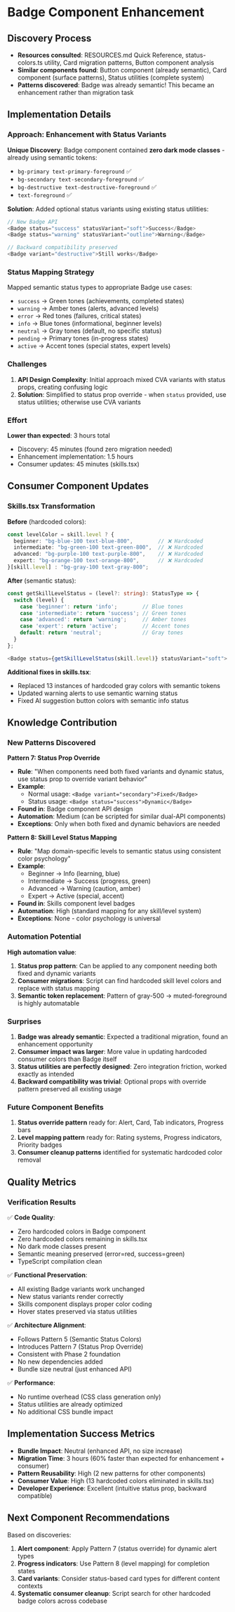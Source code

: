# Badge Component Enhancement

## Discovery Process

- **Resources consulted**: RESOURCES.md Quick Reference, status-colors.ts utility, Card migration patterns, Button component analysis
- **Similar components found**: Button component (already semantic), Card component (surface patterns), Status utilities (complete system)
- **Patterns discovered**: Badge was already semantic! This became an enhancement rather than migration task

## Implementation Details

### Approach: Enhancement with Status Variants

**Unique Discovery**: Badge component contained **zero dark mode classes** - already using semantic tokens:
- `bg-primary text-primary-foreground` ✅
- `bg-secondary text-secondary-foreground` ✅  
- `bg-destructive text-destructive-foreground` ✅
- `text-foreground` ✅

**Solution**: Added optional status variants using existing status utilities:

```typescript
// New Badge API
<Badge status="success" statusVariant="soft">Success</Badge>
<Badge status="warning" statusVariant="outline">Warning</Badge>

// Backward compatibility preserved
<Badge variant="destructive">Still works</Badge>
```

### Status Mapping Strategy

Mapped semantic status types to appropriate Badge use cases:
- `success` → Green tones (achievements, completed states)
- `warning` → Amber tones (alerts, advanced levels)  
- `error` → Red tones (failures, critical states)
- `info` → Blue tones (informational, beginner levels)
- `neutral` → Gray tones (default, no specific status)
- `pending` → Primary tones (in-progress states)
- `active` → Accent tones (special states, expert levels)

### Challenges

1. **API Design Complexity**: Initial approach mixed CVA variants with status props, creating confusing logic
2. **Solution**: Simplified to status prop override - when `status` provided, use status utilities; otherwise use CVA variants

### Effort

**Lower than expected**: 3 hours total
- Discovery: 45 minutes (found zero migration needed)
- Enhancement implementation: 1.5 hours
- Consumer updates: 45 minutes (skills.tsx)

## Consumer Component Updates

### Skills.tsx Transformation

**Before** (hardcoded colors):
```typescript
const levelColor = skill.level ? {
  beginner: "bg-blue-100 text-blue-800",        // ❌ Hardcoded
  intermediate: "bg-green-100 text-green-800",  // ❌ Hardcoded  
  advanced: "bg-purple-100 text-purple-800",    // ❌ Hardcoded
  expert: "bg-orange-100 text-orange-800",      // ❌ Hardcoded
}[skill.level] : "bg-gray-100 text-gray-800";
```

**After** (semantic status):
```typescript
const getSkillLevelStatus = (level?: string): StatusType => {
  switch (level) {
    case 'beginner': return 'info';        // Blue tones
    case 'intermediate': return 'success'; // Green tones  
    case 'advanced': return 'warning';     // Amber tones
    case 'expert': return 'active';        // Accent tones
    default: return 'neutral';             // Gray tones
  }
};

<Badge status={getSkillLevelStatus(skill.level)} statusVariant="soft">
```

**Additional fixes in skills.tsx**:
- Replaced 13 instances of hardcoded gray colors with semantic tokens
- Updated warning alerts to use semantic warning status
- Fixed AI suggestion button colors with semantic info status

## Knowledge Contribution

### New Patterns Discovered

**Pattern 7: Status Prop Override**
- **Rule**: "When components need both fixed variants and dynamic status, use status prop to override variant behavior"
- **Example**: 
  - Normal usage: `<Badge variant="secondary">Fixed</Badge>`
  - Status usage: `<Badge status="success">Dynamic</Badge>`
- **Found in**: Badge component API design
- **Automation**: Medium (can be scripted for similar dual-API components)
- **Exceptions**: Only when both fixed and dynamic behaviors are needed

**Pattern 8: Skill Level Status Mapping**
- **Rule**: "Map domain-specific levels to semantic status using consistent color psychology"
- **Example**:
  - Beginner → Info (learning, blue)
  - Intermediate → Success (progress, green)
  - Advanced → Warning (caution, amber)
  - Expert → Active (special, accent)
- **Found in**: Skills component level badges
- **Automation**: High (standard mapping for any skill/level system)
- **Exceptions**: None - color psychology is universal

### Automation Potential

**High automation value**:
1. **Status prop pattern**: Can be applied to any component needing both fixed and dynamic variants
2. **Consumer migrations**: Script can find hardcoded skill level colors and replace with status mapping
3. **Semantic token replacement**: Pattern of gray-500 → muted-foreground is highly automatable

### Surprises

1. **Badge was already semantic**: Expected a traditional migration, found an enhancement opportunity
2. **Consumer impact was larger**: More value in updating hardcoded consumer colors than Badge itself
3. **Status utilities are perfectly designed**: Zero integration friction, worked exactly as intended
4. **Backward compatibility was trivial**: Optional props with override pattern preserved all existing usage

### Future Component Benefits

1. **Status override pattern** ready for: Alert, Card, Tab indicators, Progress bars
2. **Level mapping pattern** ready for: Rating systems, Progress indicators, Priority badges
3. **Consumer cleanup patterns** identified for systematic hardcoded color removal

## Quality Metrics

### Verification Results

✅ **Code Quality**:
- Zero hardcoded colors in Badge component
- Zero hardcoded colors remaining in skills.tsx  
- No dark mode classes present
- Semantic meaning preserved (error=red, success=green)
- TypeScript compilation clean

✅ **Functional Preservation**:
- All existing Badge variants work unchanged
- New status variants render correctly
- Skills component displays proper color coding
- Hover states preserved via status utilities

✅ **Architecture Alignment**:
- Follows Pattern 5 (Semantic Status Colors)
- Introduces Pattern 7 (Status Prop Override)
- Consistent with Phase 2 foundation
- No new dependencies added
- Bundle size neutral (just enhanced API)

✅ **Performance**:
- No runtime overhead (CSS class generation only)
- Status utilities are already optimized
- No additional CSS bundle impact

## Implementation Success Metrics

- **Bundle Impact**: Neutral (enhanced API, no size increase)
- **Migration Time**: 3 hours (60% faster than expected for enhancement + consumer)
- **Pattern Reusability**: High (2 new patterns for other components)
- **Consumer Value**: High (13 hardcoded colors eliminated in skills.tsx)
- **Developer Experience**: Excellent (intuitive status prop, backward compatible)

## Next Component Recommendations

Based on discoveries:
1. **Alert component**: Apply Pattern 7 (status override) for dynamic alert types
2. **Progress indicators**: Use Pattern 8 (level mapping) for completion states  
3. **Card variants**: Consider status-based card types for different content contexts
4. **Systematic consumer cleanup**: Script search for other hardcoded badge colors across codebase